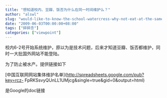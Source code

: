 ```yaml
---
title: "想知道校内、豆瓣、饭否为什么在同一时间维护么？"
author: "alswl"
slug: "would-like-to-know-the-school-watercress-why-not-eat-at-the-same-time-to-maintain-it"
date: "2009-06-03T00:00:00+08:00"
tags: ["碎碎念"]
categories: ["viewpoint"]
---
```


校内6-2号开始系统维护，原以为是技术问题，后来才知道豆瓣、饭否都维护，同时一大批国外网站不能登陆。

为了防止被水产。提供链接如下

[中国互联网网站集体维护名单](http://spreadsheets.google.com/pub?key=rcz-
FpRKSsvyQUnLL1UMjcg&single=true&gid=0&output=html)

是Google的doc链接

